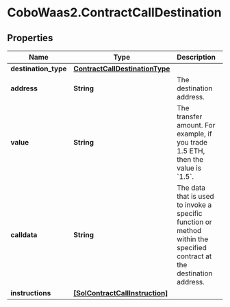 # CoboWaas2.ContractCallDestination

## Properties

Name | Type | Description | Notes
------------ | ------------- | ------------- | -------------
**destination_type** | [**ContractCallDestinationType**](ContractCallDestinationType.md) |  | 
**address** | **String** | The destination address. | 
**value** | **String** | The transfer amount. For example, if you trade 1.5 ETH, then the value is &#x60;1.5&#x60;.  | [optional] 
**calldata** | **String** | The data that is used to invoke a specific function or method within the specified contract at the destination address.  | 
**instructions** | [**[SolContractCallInstruction]**](SolContractCallInstruction.md) |  | 


